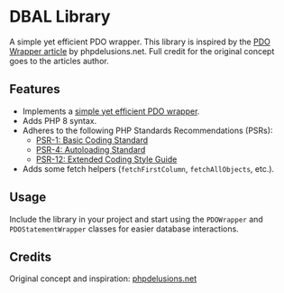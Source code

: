# DBAL Library

A simple yet efficient PDO wrapper.
This library is inspired by the [PDO Wrapper article](https://phpdelusions.net/pdo/pdo_wrapper) by phpdelusions.net. Full credit for the original concept goes to the articles author.

## Features

- Implements a [simple yet efficient PDO wrapper](https://phpdelusions.net/pdo/pdo_wrapper).
- Adds PHP 8 syntax.
- Adheres to the following PHP Standards Recommendations (PSRs):
  - [PSR-1: Basic Coding Standard](https://www.php-fig.org/psr/psr-1/)
  - [PSR-4: Autoloading Standard](https://www.php-fig.org/psr/psr-4/)
  - [PSR-12: Extended Coding Style Guide](https://www.php-fig.org/psr/psr-12/)
- Adds some fetch helpers (`fetchFirstColumn`, `fetchAllObjects`, etc.).

## Usage

Include the library in your project and start using the `PDOWrapper` and `PDOStatementWrapper` classes for easier database interactions.

## Credits

Original concept and inspiration: [phpdelusions.net](https://phpdelusions.net/pdo/pdo_wrapper)